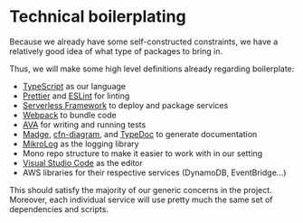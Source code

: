 # Technical boilerplating

Because we already have some self-constructed constraints, we have a relatively good idea of what type of packages to bring in.

Thus, we will make some high level definitions already regarding boilerplate:

* [TypeScript](https://www.typescriptlang.org) as our language
* [Prettier](https://prettier.io) and [ESLint](https://eslint.org) for linting
* [Serverless Framework](https://www.serverless.com) to deploy and package services
* [Webpack](https://webpack.js.org) to bundle code
* [AVA](https://github.com/avajs/ava) for writing and running tests
* [Madge](https://github.com/pahen/madge), [cfn-diagram](https://github.com/mhlabs/cfn-diagram), and [TypeDoc](https://typedoc.org) to generate documentation
* [MikroLog](https://github.com/mikaelvesavuori/mikrolog) as the logging library
* Mono repo structure to make it easier to work with in our setting
* [Visual Studio Code](https://code.visualstudio.com) as the editor
* AWS libraries for their respective services (DynamoDB, EventBridge...)

This should satisfy the majority of our generic concerns in the project. Moreover, each individual service will use pretty much the same set of dependencies and scripts.

